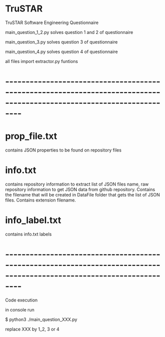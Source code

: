 # TruSTAR
TruSTAR Software Engineering Questionnaire


main_question_1_2.py solves question 1 and 2 of questionnaire

main_question_3.py solves question 3 of questionnaire

main_question_4.py solves question 4 of questionnaire

all files import extractor.py funtions


# ----------------------------------------------------------------------------------------------------------------------
# prop_file.txt 
contains JSON properties to be found on repository files

# info.txt 
contains repository information to extract list of JSON files name, raw repository information to get JSON data from github repository. Contains the filename that will be created in DataFile folder that gets the list of JSON files. Contains extension filename.

# info_label.txt 
contains info.txt labels
# ----------------------------------------------------------------------------------------------------------------------

Code execution

in console run 

$ python3 ./main_question_XXX.py

replace XXX by 1_2, 3 or 4